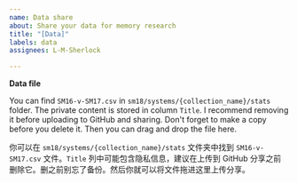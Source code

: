 ```yaml
---
name: Data share
about: Share your data for memory research
title: "[Data]"
labels: data
assignees: L-M-Sherlock

---
```


**Data file**

You can find `SM16-v-SM17.csv` in `sm18/systems/{collection_name}/stats` folder. The private content is stored in column `Title`. I recommend removing it before uploading to GitHub and sharing. Don't forget to make a copy before you delete it. Then you can drag and drop the file here.

你可以在 `sm18/systems/{collection_name}/stats` 文件夹中找到 `SM16-v-SM17.csv` 文件。`Title` 列中可能包含隐私信息，建议在上传到 GitHub 分享之前删除它。删之前别忘了备份。然后你就可以将文件拖进这里上传分享。